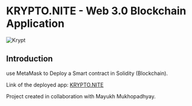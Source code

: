 # KRYPTO.NITE - Web 3.0 Blockchain Application
![Krypt](https://iili.io/HjR9tKg.md.png)

## Introduction
use MetaMask to Deploy a Smart contract in Solidity (Blockchain).

Link of the deployed app: [KRYPTO.NITE](ephemeral-buttercream-402bfb.netlify.app/)




Project created in collaboration with Mayukh Mukhopadhyay.



